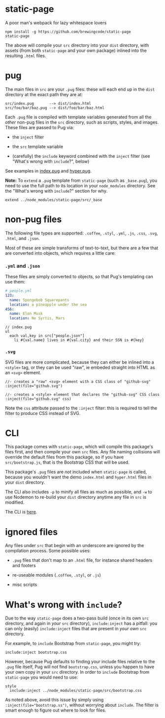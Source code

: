 # static-page

A poor man's webpack for lazy whitespace lovers

```
npm install -g https://github.com/brewingcode/static-page
static-page
```

The above will compile your `src` directory into your `dist` directory, with
assets (from both `static-page` and your own package) inlined into the
resulting `.html` files.

# pug

The main files in `src` are your `.pug` files: these will each end up in
the `dist` directory at the exact path they are at:

    src/index.pug       --> dist/index.html
    src/foo/bar/baz.pug --> dist/foo/bar/baz.html

Each `.pug` file is compiled with template variables generated from all the
_other_ non-pug files in the `src` directory, such as scripts, styles, and
images. These files are passed to Pug via:

* the `inject` filter

* the `src` template variable

* (carefully) the `include` keyword combined with the `inject` filter (see "What's
wrong with `include`?", below)

See examples in [index.pug](test/index.pug) and [hyper.pug](test/hyper.pug).

**Note:** To `extend` a `.pug` template from `static-page` (such as
`_base.pug`), you need to use the full path to its location in your `node_modules`
directory. See the "What's wrong with `include`?" section for why.

    extend ../node_modules/static-page/src/_base

# non-pug files

The following file types are supported: `.coffee`, `.styl`, `.yml`, `.js`,
`.css`, `.svg`, `.html`, and `.json`.

Most of these are simple transforms of text-to-text, but there are a few
that are converted into objects, which requires a little care:

### `.yml` and `.json`

These files are simply converted to objects, so that Pug's templating can use
them:

```yml
# people.yml
123:
  name: Spongebob Squarepants
  location: a pineapple under the sea
456:
  name: Elon Musk
  location: Ne Syrtis, Mars
```

```pug
// index.pug
ul
  each val,key in src["people.json"]
    li #{val.name} lives in #{val.city} and their SSN is #{key}
```

### `.svg`

SVG files are more complicated, because they can either be inlined into a
`<style>` tag, or they can be used "raw", ie embeded straight into HTML as an
`<svg>` element.

```
//- creates a "raw" <svg> element with a CSS class of "github-svg"
:inject(file="github.svg")

//- creates a <style> element that declares the "github-svg" CSS class
:inject(file="github.svg" css)
```

Note the `css` attribute passed to the `:inject` filter: this is required to
tell the filter to produce CSS instead of SVG.

# CLI

This package comes with `static-page`, which will compile this package's files
first, and then compile your own `src` files. Any file naming collisions will
override the default files from this package, so if you have
`src/bootstrap.js`, that is the Bootstrap CSS that will be used.

This package's `.pug` files are _not_ included when `static-page` is called,
because you wouldn't want the demo `index.html` and `hyper.html` files in your
`dist` directory.

The CLI also includes `-p` to minify all files as much as possible, and `-w`
to use Nodemon to re-build your `dist` directory anytime any file in `src`
is modified.

The CLI is [here](lib/cli.coffee).

# ignored files

Any files under `src` that begin with an underscore are ignored by the
compilation process. Some possible uses:

* `.pug` files that don't map to an `.html` file, for instance shared headers
  and footers

* re-useable modules (`.coffee`, `.styl`, or `.js`)

* misc scripts

# What's wrong with `include`?

Due to the way `static-page` does a two-pass build (once in its own `src`
directory, and again in _your_ `src` directory), `include:inject` has a
pitfall: you can only (easily) `include:inject` files that are present in
_your own_ `src` directory.

For example, to `include` Bootstrap from `static-page`, you might try:

    include:inject bootstrap.css

However, because Pug defaults to finding your include files relative to the
`.pug` file itself, Pug will not find `bootstrap.css`, unless you happen to
have your own copy in your `src` directory. In order to `include` Bootstrap
from `static-page` you would need to use:

    style
      include:inject ../node_modules/static-page/src/bootstrap.css

As noted above, avoid this issue by simply using
`:inject(file="bootstrap.ss")`, without worrying about `include`. The filter
is smart enough to figure out where to look for files.
